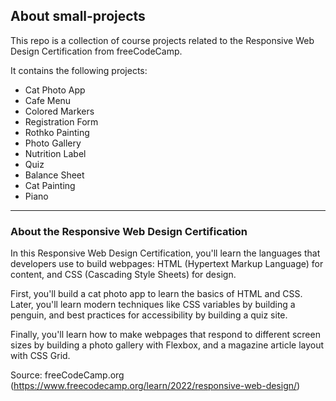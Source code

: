 ## About small-projects
This repo is a collection of course projects related to the Responsive Web Design Certification from freeCodeCamp.

It contains the following projects:
* Cat Photo App
* Cafe Menu
* Colored Markers
* Registration Form
* Rothko Painting
* Photo Gallery
* Nutrition Label
* Quiz
* Balance Sheet
* Cat Painting
* Piano

_______________________________________

### About the Responsive Web Design Certification 
In this Responsive Web Design Certification, you'll learn the languages that developers use to build webpages: HTML (Hypertext Markup Language) for content, and CSS (Cascading Style Sheets) for design.

First, you'll build a cat photo app to learn the basics of HTML and CSS. Later, you'll learn modern techniques like CSS variables by building a penguin, and best practices for accessibility by building a quiz site.

Finally, you'll learn how to make webpages that respond to different screen sizes by building a photo gallery with Flexbox, and a magazine article layout with CSS Grid.

Source: freeCodeCamp.org (https://www.freecodecamp.org/learn/2022/responsive-web-design/)
